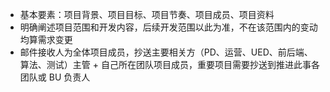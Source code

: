 - 基本要素：项目背景、项目目标、项目节奏、项目成员、项目资料
- 明确阐述项目范围和开发内容，后续开发范围以此为准，不在该范围内的变动均算需求变更
- 邮件接收人为全体项目成员，抄送主要相关方（PD、运营、UED、前后端、算法、测试）主管 + 自己所在团队项目成员，重要项目需要抄送到推进此事各团队或 BU 负责人
